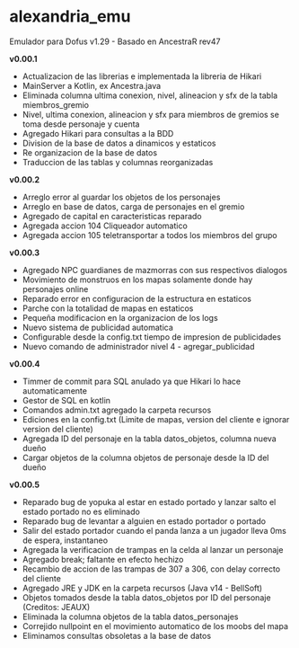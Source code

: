 # alexandria_emu
Emulador para Dofus v1.29 - Basado en AncestraR rev47

<b>v0.00.1</b>
- Actualizacion de las librerias e implementada la libreria de Hikari
- MainServer a Kotlin, ex Ancestra.java
- Eliminada columna ultima conexion, nivel, alineacion y sfx de la tabla miembros_gremio
- Nivel, ultima conexion, alineacion y sfx para miembros de gremios se toma desde personaje y cuenta
- Agregado Hikari para consultas a la BDD
- Division de la base de datos a dinamicos y estaticos
- Re organizacion de la base de datos
- Traduccion de las tablas y columnas reorganizadas

<b>v0.00.2</b>
- Arreglo error al guardar los objetos de los personajes
- Arreglo en base de datos, carga de personajes en el gremio
- Agregado de capital en caracteristicas reparado
- Agregada accion 104 Cliqueador automatico
- Agregada accion 105 teletransportar a todos los miembros del grupo

<b>v0.00.3</b>
- Agregado NPC guardianes de mazmorras con sus respectivos dialogos
- Movimiento de monstruos en los mapas solamente donde hay personajes online
- Reparado error en configuracion de la estructura en estaticos
- Parche con la totalidad de mapas en estaticos
- Pequeña modificacion en la organizacion de los logs
- Nuevo sistema de publicidad automatica
- Configurable desde la config.txt tiempo de impresion de publicidades
- Nuevo comando de administrador nivel 4 - agregar_publicidad

<b>v0.00.4</b>
- Timmer de commit para SQL anulado ya que Hikari lo hace automaticamente
- Gestor de SQL en kotlin
- Comandos admin.txt agregado  la carpeta recursos
- Ediciones en la config.txt (Limite de mapas, version del cliente e ignorar version del cliente)
- Agregada ID del personaje en la tabla datos_objetos, columna nueva dueño
- Cargar objetos de la columna objetos de personaje desde la ID del dueño

<b>v0.00.5</b>
- Reparado bug de yopuka al estar en estado portado y lanzar salto el estado portado no es eliminado
- Reparado bug de levantar a alguien en estado portador o portado
- Salir del estado portador cuando el panda lanza a un jugador lleva 0ms de espera, instantaneo
- Agregada la verificacion de trampas en la celda al lanzar un personaje
- Agregado break; faltante en efecto hechizo
- Recambio de accion de las trampas de 307 a 306, con delay correcto del cliente
- Agregado JRE y JDK en la carpeta recursos (Java v14 - BellSoft)
- Objetos tomados desde la tabla datos_objetos por ID del personaje (Creditos: JEAUX)
- Eliminada la columna objetos de la tabla datos_personajes
- Correjido nullpoint en el movimiento automatico de los moobs del mapa
- Eliminamos consultas obsoletas a la base de datos
